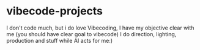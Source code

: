 # vibecode-projects
I don't code much, but i do love Vibecoding, I have my objective clear with me (you should have clear goal to vibecode) I do direction, lighting, production and stuff while AI acts for me:)
